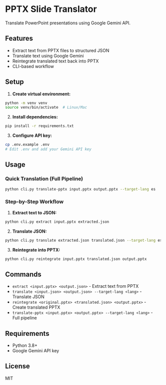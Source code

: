 # PPTX Slide Translator

Translate PowerPoint presentations using Google Gemini API.

## Features

- Extract text from PPTX files to structured JSON
- Translate text using Google Gemini
- Reintegrate translated text back into PPTX
- CLI-based workflow

## Setup

1. **Create virtual environment:**
```bash
python -m venv venv
source venv/bin/activate  # Linux/Mac
```

2. **Install dependencies:**
```bash
pip install -r requirements.txt
```

3. **Configure API key:**
```bash
cp .env.example .env
# Edit .env and add your Gemini API key
```

## Usage

### Quick Translation (Full Pipeline)
```bash
python cli.py translate-pptx input.pptx output.pptx --target-lang es
```

### Step-by-Step Workflow

1. **Extract text to JSON:**
```bash
python cli.py extract input.pptx extracted.json
```

2. **Translate JSON:**
```bash
python cli.py translate extracted.json translated.json --target-lang es
```

3. **Reintegrate into PPTX:**
```bash
python cli.py reintegrate input.pptx translated.json output.pptx
```

## Commands

- `extract <input.pptx> <output.json>` - Extract text from PPTX
- `translate <input.json> <output.json> --target-lang <lang>` - Translate JSON
- `reintegrate <original.pptx> <translated.json> <output.pptx>` - Create translated PPTX
- `translate-pptx <input.pptx> <output.pptx> --target-lang <lang>` - Full pipeline

## Requirements

- Python 3.8+
- Google Gemini API key

## License

MIT

